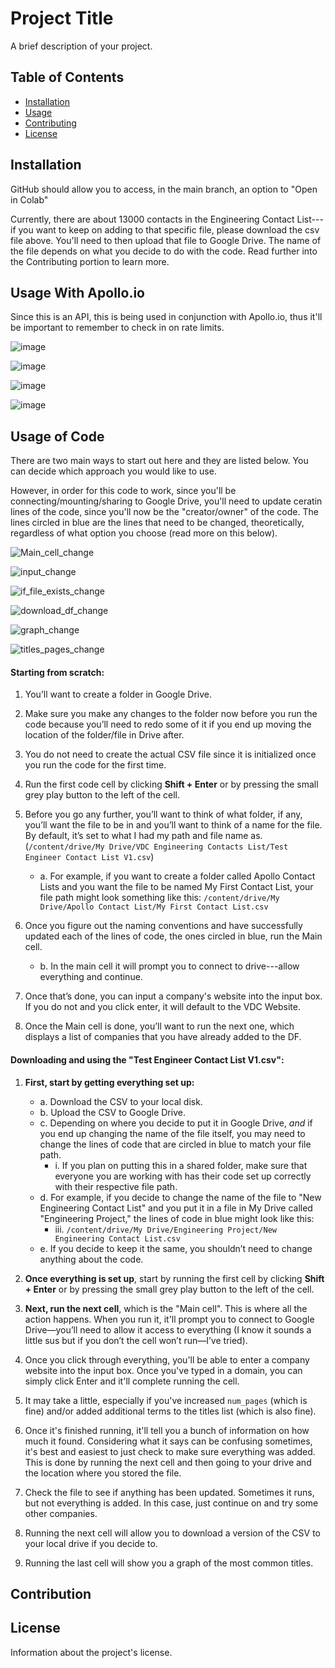 # Project Title

A brief description of your project.

## Table of Contents
- [Installation](#installation)
- [Usage](#usage)
- [Contributing](#contributing)
- [License](#license)

## Installation

GitHub should allow you to access, in the main branch, an option to "Open in Colab"

Currently, there are about 13000 contacts in the Engineering Contact List---if you want to keep on adding to that specific file, please download the csv file above. You'll need to then upload that file to Google Drive. The name of the file depends on what you decide to do with the code. Read further into the Contributing portion to learn more.


## Usage With Apollo.io

Since this is an API, this is being used in conjunction with Apollo.io, thus it'll be important to remember to check in on rate limits. 

![image](https://github.com/user-attachments/assets/86c8af5e-b063-49dc-ae78-3e85282e128f)

![image](https://github.com/user-attachments/assets/2e62333e-a019-40df-b353-e66bf5b21459)

![image](https://github.com/user-attachments/assets/59f2b902-f573-4d22-8d47-dc9f43cbc475)

![image](https://github.com/user-attachments/assets/8c218240-f911-4a03-a9d2-495acce6c3ec)




## Usage of Code

There are two main ways to start out here and they are listed below. You can decide which approach you would like to use.

However, in order for this code to work, since you'll be connecting/mounting/sharing to Google Drive, you'll need to update ceratin lines of the code, since you'll now be the "creator/owner" of the code. The lines circled in blue are the lines that need to be changed, theoretically, regardless of what option you choose (read more on this below).


![Main_cell_change](https://github.com/user-attachments/assets/cf7f4832-60db-434e-84d6-090e35f980fe)

![input_change](https://github.com/user-attachments/assets/eb9a791b-26de-48a2-afb2-8c84e9fb8e41)

![if_file_exists_change](https://github.com/user-attachments/assets/6a0ffcd3-be0e-4a3b-83f8-8354e01776ed)

![download_df_change](https://github.com/user-attachments/assets/1e55cdf0-9a36-4e6b-b7c3-6ba7805c1c2a)

![graph_change](https://github.com/user-attachments/assets/53af68e5-76a4-425b-8e5a-031b993995dc)

![titles_pages_change](https://github.com/user-attachments/assets/155fe6ec-0a08-48f3-bfdc-f70218db6ba1)


#### Starting from scratch:

1. You’ll want to create a folder in Google Drive.

2. Make sure you make any changes to the folder now before you run the code because you’ll need to redo some of it if you end up moving the location of the folder/file in Drive after.

3. You do not need to create the actual CSV file since it is initialized once you run the code for the first time.

4. Run the first code cell by clicking **Shift + Enter** or by pressing the small grey play button to the left of the cell.

5. Before you go any further, you’ll want to think of what folder, if any, you’ll want the file to be in and you’ll want to think of a name for the file. By default, it’s set to what I had my path and file name as. (`/content/drive/My Drive/VDC Engineering Contacts List/Test Engineer Contact List V1.csv`)
   - a. For example, if you want to create a folder called Apollo Contact Lists and you want the file to be named My First Contact List, your file path might look something like this: `/content/drive/My Drive/Apollo Contact List/My First Contact List.csv`

6. Once you figure out the naming conventions and have successfully updated each of the lines of code, the ones circled in blue, run the Main cell.
   - b. In the main cell it will prompt you to connect to drive---allow everything and continue.

7. Once that’s done, you can input a company's website into the input box. If you do not and you click enter, it will default to the VDC Website.

8. Once the Main cell is done, you’ll want to run the next one, which displays a list of companies that you have already added to the DF.


#### Downloading and using the "Test Engineer Contact List V1.csv":

1. **First, start by getting everything set up:**
   - a. Download the CSV to your local disk.
   - b. Upload the CSV to Google Drive.
   - c. Depending on where you decide to put it in Google Drive, *and* if you end up changing the name of the file itself, you may need to change the lines of code that are circled in blue to match your file path.
     - i. If you plan on putting this in a shared folder, make sure that everyone you are working with has their code set up correctly with their respective file path.
   - d. For example, if you decide to change the name of the file to "New Engineering Contact List" and you put it in a file in My Drive called "Engineering Project," the lines of code in blue might look like this:
     - iii. `/content/drive/My Drive/Engineering Project/New Engineering Contact List.csv`
   - e. If you decide to keep it the same, you shouldn’t need to change anything about the code.

2. **Once everything is set up**, start by running the first cell by clicking **Shift + Enter** or by pressing the small grey play button to the left of the cell.

3. **Next, run the next cell**, which is the "Main cell". This is where all the action happens. When you run it, it'll prompt you to connect to Google Drive—you’ll need to allow it access to everything (I know it sounds a little sus but if you don’t the cell won’t run—I’ve tried).

4. Once you click through everything, you'll be able to enter a company website into the input box. Once you've typed in a domain, you can simply click Enter and it'll complete running the cell.

5. It may take a little, especially if you've increased `num_pages` (which is fine) and/or added additional terms to the titles list (which is also fine).

6. Once it's finished running, it'll tell you a bunch of information on how much it found. Considering what it says can be confusing sometimes, it's best and easiest to just check to make sure everything was added. This is done by running the next cell and then going to your drive and the location where you stored the file.

7. Check the file to see if anything has been updated. Sometimes it runs, but not everything is added. In this case, just continue on and try some other companies.

8. Running the next cell will allow you to download a version of the CSV to your local drive if you decide to.

9. Running the last cell will show you a graph of the most common titles.





## Contribution

## License

Information about the project's license.
